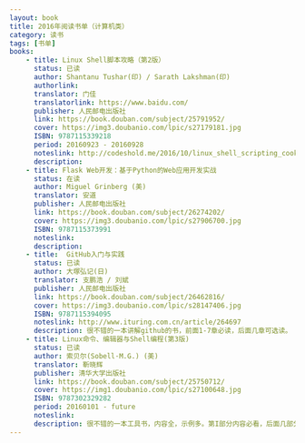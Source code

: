 ```yaml
---
layout: book
title: 2016年阅读书单（计算机类）
category: 读书
tags: [书单]
books:
    - title: Linux Shell脚本攻略（第2版）
      status: 已读 
      author: Shantanu Tushar(印) / Sarath Lakshman(印)
      authorlink:
      translator: 门佳
      translatorlink: https://www.baidu.com/
      publisher: 人民邮电出版社
      link: https://book.douban.com/subject/25791952/          
      cover: https://img3.doubanio.com/lpic/s27179181.jpg
      ISBN: 9787115339218
      period: 20160923 - 20160928
      noteslink: http://codeshold.me/2016/10/linux_shell_scripting_cookbook_0.html
      description: 
    - title: Flask Web开发：基于Python的Web应用开发实战
      status: 在读
      author: Miguel Grinberg (美)
      translator: 安道 
      publisher: 人民邮电出版社
      link: https://book.douban.com/subject/26274202/          
      cover: https://img3.doubanio.com/lpic/s27906700.jpg
      ISBN: 9787115373991
      noteslink: 
      description: 
    - title:  GitHub入门与实践 
      status: 已读
      author: 大塚弘记(日)
      translator: 支鹏浩 / 刘斌
      publisher: 人民邮电出版社
      link: https://book.douban.com/subject/26462816/
      cover: https://img3.doubanio.com/lpic/s28147406.jpg
      ISBN: 9787115394095
      noteslink: http://www.ituring.com.cn/article/264697
      description: 很不错的一本讲解github的书，前面1-7章必读，后面几章可选读。
    - title: Linux命令、编辑器与Shell编程(第3版)
      status: 已读
      author: 索贝尔(Sobell·M.G.) (美)
      translator: 靳晓辉
      publisher: 清华大学出版社
      link: https://book.douban.com/subject/25750712/
      cover: https://img1.doubanio.com/lpic/s27100648.jpg
      ISBN: 9787302329282
      period: 20160101 - future
      noteslink: 
      description: 很不错的一本工具书，内容全，示例多。第I部分内容必看，后面几部分选读，在需要深入使用时再细致阅读，如sed命令，wget命令等等
---
```

